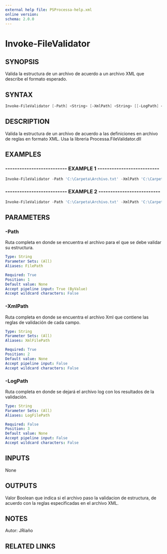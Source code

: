 ```yaml
---
external help file: PSProcessa-help.xml
online version: 
schema: 2.0.0
---
```


# Invoke-FileValidator

## SYNOPSIS
Valida la estructura de un archivo de acuerdo a un archivo XML que describe el formato esperado.

## SYNTAX

```powershell
Invoke-FileValidator [-Path] <String> [-XmlPath] <String> [[-LogPath] <String>]
```

## DESCRIPTION
Valida la estructura de un archivo de acuerdo a las definiciones en archivo de reglas en formato XML.
Usa la libreria Processa.FileValidator.dll

## EXAMPLES

### -------------------------- EXAMPLE 1 --------------------------
```powershell
Invoke-FileValidator -Path 'C:\Carpeta\Archivo.txt' -XmlPath 'C:\Carpeta\ArchivoValidacion.xml' -LogPath 'C:\Carpeta\ArchivoLog.log'
```

### -------------------------- EXAMPLE 2 --------------------------
```powershell
Invoke-FileValidator -Path 'C:\Carpeta\Archivo.txt' -XmlPath 'C:\Carpeta\ArchivoValidacion.xml'
```

## PARAMETERS

### -Path
Ruta completa en donde se encuentra el archivo para el que se debe validar su estructura.

```yaml
Type: String
Parameter Sets: (All)
Aliases: FilePath

Required: True
Position: 1
Default value: None
Accept pipeline input: True (ByValue)
Accept wildcard characters: False
```

### -XmlPath
Ruta completa en donde se encuentra el archivo Xml que contiene las reglas de validación de cada campo.

```yaml
Type: String
Parameter Sets: (All)
Aliases: XmlFilePath

Required: True
Position: 2
Default value: None
Accept pipeline input: False
Accept wildcard characters: False
```

### -LogPath
Ruta completa en donde se dejará el archivo log con los resultados de la validación.

```yaml
Type: String
Parameter Sets: (All)
Aliases: LogFilePath

Required: False
Position: 3
Default value: None
Accept pipeline input: False
Accept wildcard characters: False
```

## INPUTS

None

## OUTPUTS

Valor Boolean que indica si el archivo paso la validacion de estructura, de acuerdo con la reglas especificadas en el archivo XML.

## NOTES
Autor: JRiaño

## RELATED LINKS

